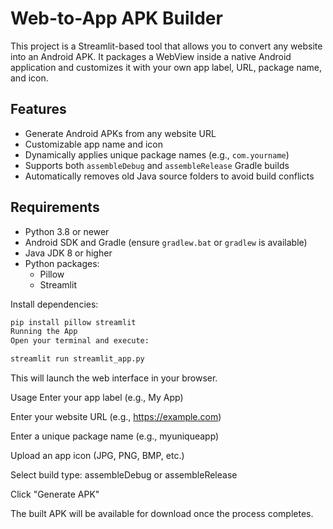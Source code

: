 # Web-to-App APK Builder

This project is a Streamlit-based tool that allows you to convert any website into an Android APK. It packages a WebView inside a native Android application and customizes it with your own app label, URL, package name, and icon.

## Features

- Generate Android APKs from any website URL  
- Customizable app name and icon  
- Dynamically applies unique package names (e.g., `com.yourname`)  
- Supports both `assembleDebug` and `assembleRelease` Gradle builds  
- Automatically removes old Java source folders to avoid build conflicts

## Requirements

- Python 3.8 or newer  
- Android SDK and Gradle (ensure `gradlew.bat` or `gradlew` is available)  
- Java JDK 8 or higher  
- Python packages:  
  - Pillow  
  - Streamlit  

Install dependencies:

```bash
pip install pillow streamlit
Running the App
Open your terminal and execute:
```

```bash
streamlit run streamlit_app.py
```
This will launch the web interface in your browser.

Usage
Enter your app label (e.g., My App)

Enter your website URL (e.g., https://example.com)

Enter a unique package name (e.g., myuniqueapp)

Upload an app icon (JPG, PNG, BMP, etc.)

Select build type: assembleDebug or assembleRelease

Click "Generate APK"

The built APK will be available for download once the process completes.